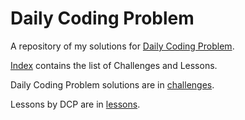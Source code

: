 # Daily Coding Problem

A repository of my solutions for [Daily Coding Problem](https://www.dailycodingproblem.com/).

[Index](./index.md) contains the list of Challenges and Lessons.

Daily Coding Problem solutions are in [challenges](./challenges).

Lessons by DCP are in [lessons](./lessons).
